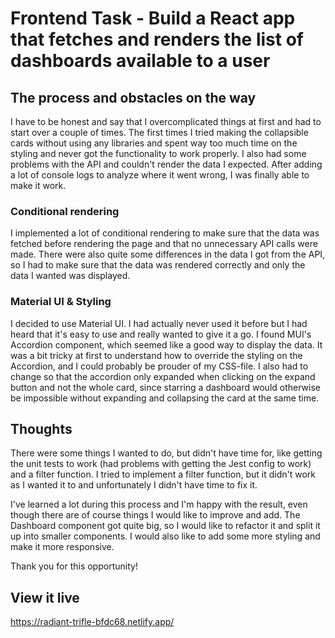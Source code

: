 # Frontend Task - Build a React app that fetches and renders the list of dashboards available to a user

## The process and obstacles on the way
I have to be honest and say that I overcomplicated things at first and had to start over a couple of times. The first times I tried making the collapsible cards without using any libraries and spent way too much time on the styling and never got the functionality to work properly. I also had some problems with the API and couldn't render the data I expected. After adding a lot of console logs to analyze where it went wrong, I was finally able to make it work.  

### Conditional rendering
I implemented a lot of conditional rendering to make sure that the data was fetched before rendering the page and that no unnecessary API calls were made. There were also quite some differences in the data I got from the API, so I had to make sure that the data was rendered correctly and only the data I wanted was displayed.

### Material UI & Styling
I decided to use Material UI. I had actually never used it before but I had heard that it's easy to use and really wanted to give it a go. I found MUI's Accordion component, which seemed like a good way to display the data. 
It was a bit tricky at first to understand how to override the styling on the Accordion, and I could probably be prouder of my CSS-file. 
I also had to change so that the accordion only expanded when clicking on the expand button and not the whole card, since starring a dashboard would otherwise be impossible without expanding and collapsing the card at the same time.

## Thoughts
There were some things I wanted to do, but didn't have time for, like getting the unit tests to work (had problems with getting the Jest config to work) and a filter function. I tried to implement a filter function, but it didn't work as I wanted it to and unfortunately I didn't have time to fix it. 

I've learned a lot during this process and I'm happy with the result, even though there are of course things I would like to improve and add. The Dashboard component got quite big, so I would like to refactor it and split it up into smaller components. I would also like to add some more styling and make it more responsive.

Thank you for this opportunity!

## View it live
https://radiant-trifle-bfdc68.netlify.app/



